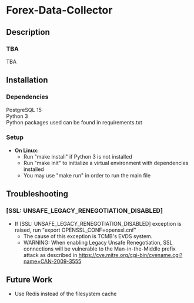 # Forex-Data-Collector

## Description
### TBA
TBA

## Installation
### Dependencies
PostgreSQL 15 \
Python 3 \
Python packages used can be found in requirements.txt 

### Setup
* __On Linux:__
  - Run "make install" if Python 3 is not installed
  - Run "make init" to initialize a virtual environment with dependencies installed
  - You may use "make run" in order to run the main file

## Troubleshooting
### [SSL: UNSAFE_LEGACY_RENEGOTIATION_DISABLED]
  - If [SSL: UNSAFE_LEGACY_RENEGOTIATION_DISABLED] exception is raised, run "export OPENSSL_CONF=openssl.cnf"
    + The cause of this exception is TCMB's EVDS system. 
    + WARNING: When enabling Legacy Unsafe Renegotiation, SSL connections will be vulnerable to the Man-in-the-Middle prefix attack as described in https://cve.mitre.org/cgi-bin/cvename.cgi?name=CAN-2009-3555 

## Future Work
  - Use Redis instead of the filesystem cache